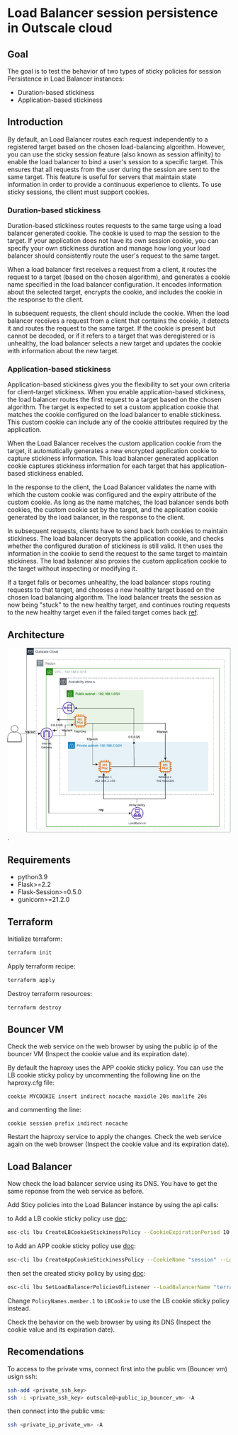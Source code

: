 # Load Balancer session persistence in Outscale cloud

## Goal

The goal is to test the behavior of two types of sticky policies for session Persistence in Load Balancer instances:

- Duration-based stickiness
- Application-based stickiness

## Introduction 

By default, an Load Balancer routes each request independently to a registered target based on the chosen load-balancing algorithm. However, you can use the sticky session feature (also known as session affinity) to enable the load balancer to bind a user's session to a specific target. This ensures that all requests from the user during the session are sent to the same target. This feature is useful for servers that maintain state information in order to provide a continuous experience to clients. To use sticky sessions, the client must support cookies.

### Duration-based stickiness

Duration-based stickiness routes requests to the same targe using a load balancer generated cookie. The cookie is used to map the session to the target. If your application does not have its own session cookie, you can specify your own stickiness duration and manage how long your load balancer should consistently route the user's request to the same target.

When a load balancer first receives a request from a client, it routes the request to a target (based on the chosen algorithm), and generates a cookie name specified in the load balancer configuration. It encodes information about the selected target, encrypts the cookie, and includes the cookie in the response to the client. 

In subsequent requests, the client should include the cookie. When the load balancer receives a request from a client that contains the cookie, it detects it and routes the request to the same target. If the cookie is present but cannot be decoded, or if it refers to a target that was deregistered or is unhealthy, the load balancer selects a new target and updates the cookie with information about the new target.

### Application-based stickiness

Application-based stickiness gives you the flexibility to set your own criteria for client-target stickiness. When you enable application-based stickiness, the load balancer routes the first request to a target based on the chosen algorithm. The target is expected to set a custom application cookie that matches the cookie configured on the load balancer to enable stickiness. This custom cookie can include any of the cookie attributes required by the application.

When the Load Balancer receives the custom application cookie from the target, it automatically generates a new encrypted application cookie to capture stickiness information. This load balancer generated application cookie captures stickiness information for each target that has application-based stickiness enabled.

In the response to the client, the Load Balancer validates the name with which the custom cookie was configured and the expiry attribute of the custom cookie. As long as the name matches, the load balancer sends both cookies, the custom cookie set by the target, and the application cookie generated by the load balancer, in the response to the client.

In subsequent requests, clients have to send back both cookies to maintain stickiness. The load balancer decrypts the application cookie, and checks whether the configured duration of stickiness is still valid. It then uses the information in the cookie to send the request to the same target to maintain stickiness. The load balancer also proxies the custom application cookie to the target without inspecting or modifying it. 

If a target fails or becomes unhealthy, the load balancer stops routing requests to that target, and chooses a new healthy target based on the chosen load balancing algorithm. The load balancer treats the session as now being "stuck" to the new healthy target, and continues routing requests to the new healthy target even if the failed target comes back [ref](https://docs.aws.amazon.com/elasticloadbalancing/latest/application/sticky-sessions.html).

## Architecture

![Texte alternatif](./resources/outscale_lb.png "Titre de l'image").

## Requirements

- python3.9
- Flask>=2.2
- Flask-Session>=0.5.0
- gunicorn>=21.2.0

## Terraform

Initialize terraform:

```bash
terraform init
```

Apply terraform recipe:

```bash
terraform apply
```

Destroy terraform resources:

```bash
terraform destroy
```

## Bouncer VM

Check the web service on the web browser by using the public ip of the bouncer VM (Inspect the cookie value and its expiration date).

By default the haproxy uses the APP cookie sticky policy. You can use the LB cookie sticky policy by uncommenting the following line on the haproxy.cfg file:

```
cookie MYCOOKIE insert indirect nocache maxidle 20s maxlife 20s
```

and commenting the line:

```
cookie session prefix indirect nocache
```

Restart the haproxy service to apply the changes. Check the web service again on the web browser (Inspect the cookie value and its expiration date).

## Load Balancer

Now check the load balancer service using its DNS. You have to get the same reponse from the web service as before.

Add Sticy policies into the Load Balancer instance by using the api calls:

to Add a LB cookie sticky policy use [doc](https://docs.outscale.com/lbu#createlbcookiestickinesspolicy): 

```bash
osc-cli lbu CreateLBCookieStickinessPolicy --CookieExpirationPeriod 10 --LoadBalancerName "terraform-balancer" --PolicyName "LBCookie"
```

to Add an APP cookie sticky policy use [doc](https://docs.outscale.com/lbu#createappcookiestickinesspolicy): 

```bash
osc-cli lbu CreateAppCookieStickinessPolicy --CookieName "session" --LoadBalancerName "terraform-balancer" --PolicyName "AppCookie"
```

then set the created sticky policy by using [doc](https://docs.outscale.com/lbu#setloadbalancerpoliciesoflistener):

```bash
osc-cli lbu SetLoadBalancerPoliciesOfListener --LoadBalancerName "terraform-balancer" --LoadBalancerPort 80 --PolicyNames.member.1 "AppCookie"
```

Change `PolicyNames.member.1` to `LBCookie` to use the LB cookie sticky policy instead.

Check the behavior on the web browser by using its DNS (Inspect the cookie value and its expiration date). 

## Recomendations

To access to the private vms, connect first into the public vm (Bouncer vm) usign ssh:

```bash
ssh-add <private_ssh_key>  
ssh -i <private_ssh_key> outscale@<public_ip_bouncer_vm> -A
```

then connect into the public vms:

```bash
ssh <private_ip_private_vm> -A
```